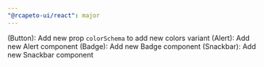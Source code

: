 ```yaml
---
"@rcapeto-ui/react": major
---
```


(Button): Add new prop `colorSchema` to add new colors variant
(Alert): Add new Alert component
(Badge): Add new Badge component
(Snackbar): Add new Snackbar component
